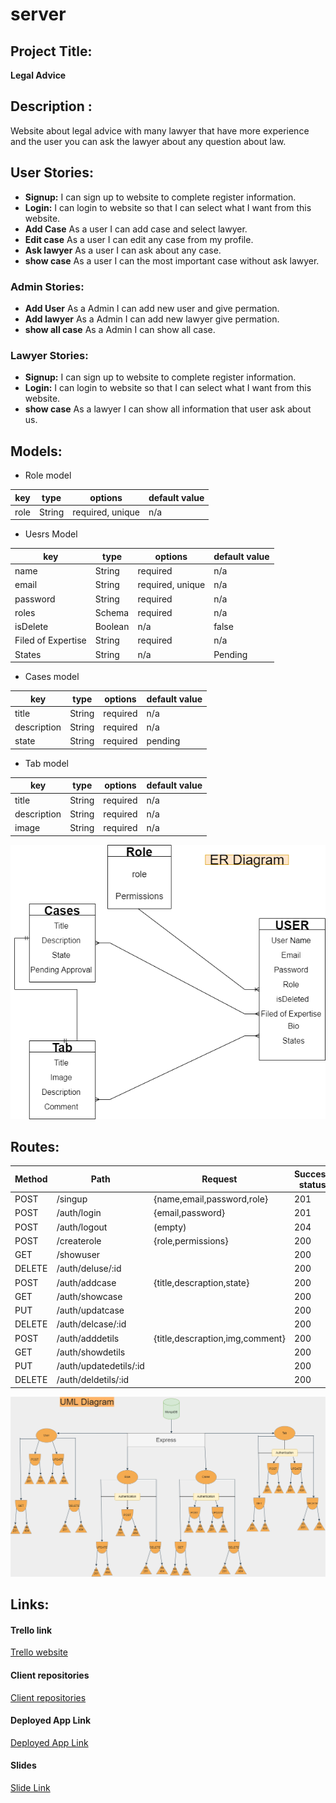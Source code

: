 # server

## Project Title:

**Legal Advice**

## Description :

Website about legal advice with many lawyer that have more experience and the user you can ask the lawyer about any question about law.

## User Stories:

- **Signup:** I can sign up to website to complete register information.
- **Login:** I can login to website so that I can select what I want from this website.
- **Add Case** As a user I can add case and select lawyer.
- **Edit case** As a user I can edit any case from my profile.
- **Ask lawyer** As a user I can ask about any case.
- **show case** As a user I can the most important case without ask lawyer.

### Admin Stories:

- **Add User** As a Admin I can add new user and give permation.
- **Add lawyer** As a Admin I can add new lawyer give permation.
- **show all case** As a Admin I can show all case.

### Lawyer Stories:

- **Signup:** I can sign up to website to complete register information.
- **Login:** I can login to website so that I can select what I want from this website.
- **show case** As a lawyer I can show all information that user ask about us.

## Models:

- Role model

| key  | type   | options          | default value |
| ---- | ------ | ---------------- | ------------- |
| role | String | required, unique | n/a           |

- Uesrs Model

| key                | type           | options          | default value |
| ------------------ | -------------- | ---------------- | ------------- |
| name               | String         | required         | n/a           |
| email              | String         | required, unique | n/a           |
| password           | String         | required         | n/a           |
| roles              | Schema <roles> | required         | n/a           |
| isDelete           | Boolean        | n/a              | false         |
| Filed of Expertise | String         | required         | n/a           |
| States             | String         | n/a              | Pending       |

- Cases model

| key         | type   | options  | default value |
| ----------- | ------ | -------- | ------------- |
| title       | String | required | n/a           |
| description | String | required | n/a           |
| state       | String | required | pending       |

- Tab model

| key         | type   | options  | default value |
| ----------- | ------ | -------- | ------------- |
| title       | String | required | n/a           |
| description | String | required | n/a           |
| image       | String | required | n/a           |

![ER Diagram](https://github.com/MP-Project-Mohammed-Ali/server/blob/main/diagram/ER%20Diagram.png)

## Routes:

| Method | Path                   | Request                         | Success status | Error status | Permissions |
| ------ | ---------------------- | ------------------------------- | -------------- | ------------ | ----------- |
| POST   | /singup                | {name,email,password,role}      | 201            | 404          | public      |
| POST   | /auth/login            | {email,password}                | 201            | 401          | User&Lawyer |
| POST   | /auth/logout           | (empty)                         | 204            | 400          | User&Lawyer |
| POST   | /createrole            | {role,permissions}              | 200            | 404          | Admin only  |
| GET    | /showuser              |                                 | 200            | 400          | public      |
| DELETE | /auth/deluse/:id       |                                 | 200            | 400          | User&Lawyer |
| POST   | /auth/addcase          | {title,descraption,state}       | 200            | 400          | User&Lawyer |
| GET    | /auth/showcase         |                                 | 200            | 400          | User&Lawyer |
| PUT    | /auth/updatcase        |                                 | 200            | 400          | User&Lawyer |
| DELETE | /auth/delcase/:id      |                                 | 200            | 400          | User&Lawyer |
| POST   | /auth/adddetils        | {title,descraption,img,comment} | 200            | 400          | User&Lawyer |
| GET    | /auth/showdetils       |                                 | 200            | 400          | User&Lawyer |
| PUT    | /auth/updatedetils/:id |                                 | 200            | 400          | User&Lawyer |
| DELETE | /auth/deldetils/:id    |                                 | 200            | 400          | User&Lawyer |

![UML Diagram](<https://github.com/MP-Project-Mohammed-Ali/server/blob/main/diagram/UML%20Diagram%20V1%20(1).png>)

## Links:

#### Trello link

[Trello website](https://trello.com/b/wgen9s3X/mp-project-mohammed-ali)

#### Client repositories

[Client repositories](https://github.com/MP-Project-Mohammed-Ali/client)

#### Deployed App Link  
[Deployed App Link](https://github.com/M0hammed-18)

#### Slides

[Slide Link](https://github.com/M0hammed-18)


